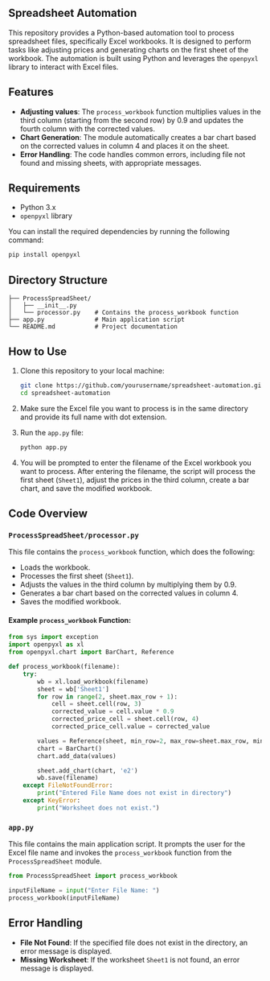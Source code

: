 ## Spreadsheet Automation

This repository provides a Python-based automation tool to process spreadsheet files, specifically Excel workbooks. It is designed to perform tasks like adjusting prices and generating charts on the first sheet of the workbook. The automation is built using Python and leverages the `openpyxl` library to interact with Excel files.

## Features

- **Adjusting values**: The `process_workbook` function multiplies values in the third column (starting from the second row) by 0.9 and updates the fourth column with the corrected values.
- **Chart Generation**: The module automatically creates a bar chart based on the corrected values in column 4 and places it on the sheet.
- **Error Handling**: The code handles common errors, including file not found and missing sheets, with appropriate messages.

## Requirements

- Python 3.x
- `openpyxl` library

You can install the required dependencies by running the following command:

```bash
pip install openpyxl
```

## Directory Structure

```
├── ProcessSpreadSheet/
│   ├── __init__.py
│   └── processor.py    # Contains the process_workbook function
├── app.py              # Main application script
└── README.md           # Project documentation
```

## How to Use

1. Clone this repository to your local machine:

   ```bash
   git clone https://github.com/yourusername/spreadsheet-automation.git
   cd spreadsheet-automation
   ```

2. Make sure the Excel file you want to process is in the same directory and provide its full name with dot extension.

3. Run the `app.py` file:

   ```bash
   python app.py
   ```

4. You will be prompted to enter the filename of the Excel workbook you want to process. After entering the filename, the script will process the first sheet (`Sheet1`), adjust the prices in the third column, create a bar chart, and save the modified workbook.

## Code Overview

### `ProcessSpreadSheet/processor.py`

This file contains the `process_workbook` function, which does the following:

- Loads the workbook.
- Processes the first sheet (`Sheet1`).
- Adjusts the values in the third column by multiplying them by 0.9.
- Generates a bar chart based on the corrected values in column 4.
- Saves the modified workbook.

#### Example `process_workbook` Function:

```python
from sys import exception
import openpyxl as xl
from openpyxl.chart import BarChart, Reference

def process_workbook(filename):
    try:
        wb = xl.load_workbook(filename)
        sheet = wb['Sheet1']
        for row in range(2, sheet.max_row + 1):
            cell = sheet.cell(row, 3)
            corrected_value = cell.value * 0.9
            corrected_price_cell = sheet.cell(row, 4)
            corrected_price_cell.value = corrected_value

        values = Reference(sheet, min_row=2, max_row=sheet.max_row, min_col=4, max_col=4)
        chart = BarChart()
        chart.add_data(values)

        sheet.add_chart(chart, 'e2')
        wb.save(filename)
    except FileNotFoundError:
        print("Entered File Name does not exist in directory")
    except KeyError:
        print("Worksheet does not exist.")
```

### `app.py`

This file contains the main application script. It prompts the user for the Excel file name and invokes the `process_workbook` function from the `ProcessSpreadSheet` module.

```python
from ProcessSpreadSheet import process_workbook

inputFileName = input("Enter File Name: ")
process_workbook(inputFileName)
```

## Error Handling

- **File Not Found**: If the specified file does not exist in the directory, an error message is displayed.
- **Missing Worksheet**: If the worksheet `Sheet1` is not found, an error message is displayed.

